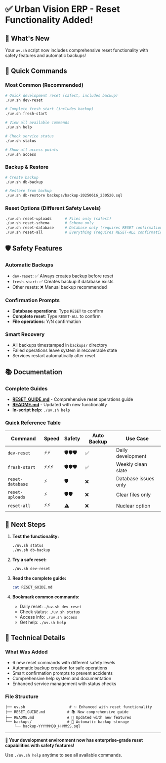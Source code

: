 # ✅ Urban Vision ERP - Reset Functionality Added!

## 🎉 What's New

Your `uv.sh` script now includes comprehensive reset functionality with safety features and automatic backups!

## 🚀 Quick Commands

### Most Common (Recommended)
```bash
# Quick development reset (safest, includes backup)
./uv.sh dev-reset

# Complete fresh start (includes backup)
./uv.sh fresh-start

# View all available commands
./uv.sh help

# Check service status
./uv.sh status

# Show all access points
./uv.sh access
```

### Backup & Restore
```bash
# Create backup
./uv.sh db-backup

# Restore from backup
./uv.sh db-restore backups/backup-20250616_230520.sql
```

### Reset Options (Different Safety Levels)
```bash
./uv.sh reset-uploads      # Files only (safest)
./uv.sh reset-schema       # Schema only  
./uv.sh reset-database     # Database only (requires RESET confirmation)
./uv.sh reset-all          # Everything (requires RESET-ALL confirmation)
```

## 🛡️ Safety Features

### Automatic Backups
- `dev-reset`: ✅ Always creates backup before reset
- `fresh-start`: ✅ Creates backup if database exists
- Other resets: ❌ Manual backup recommended

### Confirmation Prompts
- **Database operations**: Type `RESET` to confirm
- **Complete reset**: Type `RESET-ALL` to confirm  
- **File operations**: Y/N confirmation

### Smart Recovery
- All backups timestamped in `backups/` directory
- Failed operations leave system in recoverable state
- Services restart automatically after reset

## 📚 Documentation

### Complete Guides
- **[RESET_GUIDE.md](RESET_GUIDE.md)** - Comprehensive reset operations guide
- **[README.md](README.md)** - Updated with new functionality
- **In-script help**: `./uv.sh help`

### Quick Reference Table

| Command | Speed | Safety | Auto Backup | Use Case |
|---------|-------|--------|-------------|----------|
| `dev-reset` | ⚡⚡ | 🛡️🛡️🛡️ | ✅ | Daily development |
| `fresh-start` | ⚡⚡⚡ | 🛡️🛡️🛡️ | ✅ | Weekly clean slate |
| `reset-database` | ⚡ | 🛡️ | ❌ | Database issues only |
| `reset-uploads` | ⚡ | 🛡️🛡️ | ❌ | Clear files only |
| `reset-all` | ⚡⚡ | ⚠️ | ❌ | Nuclear option |

## 🎯 Next Steps

1. **Test the functionality:**
   ```bash
   ./uv.sh status
   ./uv.sh db-backup
   ```

2. **Try a safe reset:**
   ```bash
   ./uv.sh dev-reset
   ```

3. **Read the complete guide:**
   ```bash
   cat RESET_GUIDE.md
   ```

4. **Bookmark common commands:**
   - Daily reset: `./uv.sh dev-reset`
   - Check status: `./uv.sh status`  
   - Access info: `./uv.sh access`
   - Get help: `./uv.sh help`

## 🔧 Technical Details

### What Was Added
- 6 new reset commands with different safety levels
- Automatic backup creation for safe operations  
- Smart confirmation prompts to prevent accidents
- Comprehensive help system and documentation
- Enhanced service management with status checks

### File Structure
```
├── uv.sh                    # ✨ Enhanced with reset functionality
├── RESET_GUIDE.md          # 📚 New comprehensive guide  
├── README.md               # 📝 Updated with new features
└── backups/                # 📁 Automatic backup storage
    └── backup-YYYYMMDD_HHMMSS.sql
```

---

**🎉 Your development environment now has enterprise-grade reset capabilities with safety features!**

Use `./uv.sh help` anytime to see all available commands.
